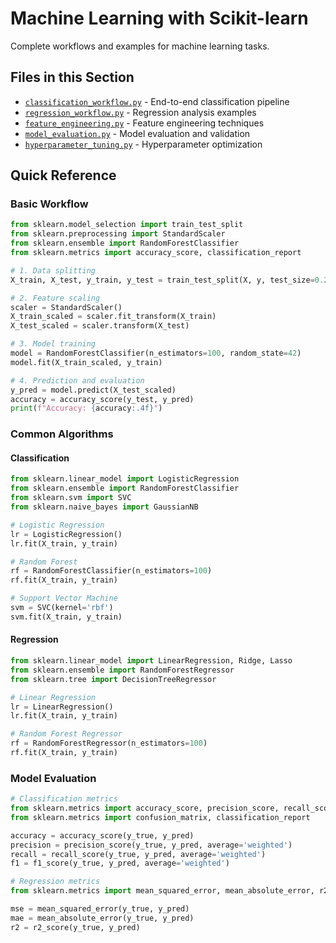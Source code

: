 # Machine Learning with Scikit-learn

Complete workflows and examples for machine learning tasks.

## Files in this Section

- [`classification_workflow.py`](./classification_workflow.py) - End-to-end classification pipeline
- [`regression_workflow.py`](./regression_workflow.py) - Regression analysis examples
- [`feature_engineering.py`](./feature_engineering.py) - Feature engineering techniques
- [`model_evaluation.py`](./model_evaluation.py) - Model evaluation and validation
- [`hyperparameter_tuning.py`](./hyperparameter_tuning.py) - Hyperparameter optimization

## Quick Reference

### Basic Workflow
```python
from sklearn.model_selection import train_test_split
from sklearn.preprocessing import StandardScaler
from sklearn.ensemble import RandomForestClassifier
from sklearn.metrics import accuracy_score, classification_report

# 1. Data splitting
X_train, X_test, y_train, y_test = train_test_split(X, y, test_size=0.2, random_state=42)

# 2. Feature scaling
scaler = StandardScaler()
X_train_scaled = scaler.fit_transform(X_train)
X_test_scaled = scaler.transform(X_test)

# 3. Model training
model = RandomForestClassifier(n_estimators=100, random_state=42)
model.fit(X_train_scaled, y_train)

# 4. Prediction and evaluation
y_pred = model.predict(X_test_scaled)
accuracy = accuracy_score(y_test, y_pred)
print(f"Accuracy: {accuracy:.4f}")
```

### Common Algorithms

#### Classification
```python
from sklearn.linear_model import LogisticRegression
from sklearn.ensemble import RandomForestClassifier
from sklearn.svm import SVC
from sklearn.naive_bayes import GaussianNB

# Logistic Regression
lr = LogisticRegression()
lr.fit(X_train, y_train)

# Random Forest
rf = RandomForestClassifier(n_estimators=100)
rf.fit(X_train, y_train)

# Support Vector Machine
svm = SVC(kernel='rbf')
svm.fit(X_train, y_train)
```

#### Regression
```python
from sklearn.linear_model import LinearRegression, Ridge, Lasso
from sklearn.ensemble import RandomForestRegressor
from sklearn.tree import DecisionTreeRegressor

# Linear Regression
lr = LinearRegression()
lr.fit(X_train, y_train)

# Random Forest Regressor
rf = RandomForestRegressor(n_estimators=100)
rf.fit(X_train, y_train)
```

### Model Evaluation
```python
# Classification metrics
from sklearn.metrics import accuracy_score, precision_score, recall_score, f1_score
from sklearn.metrics import confusion_matrix, classification_report

accuracy = accuracy_score(y_true, y_pred)
precision = precision_score(y_true, y_pred, average='weighted')
recall = recall_score(y_true, y_pred, average='weighted')
f1 = f1_score(y_true, y_pred, average='weighted')

# Regression metrics
from sklearn.metrics import mean_squared_error, mean_absolute_error, r2_score

mse = mean_squared_error(y_true, y_pred)
mae = mean_absolute_error(y_true, y_pred)
r2 = r2_score(y_true, y_pred)
```